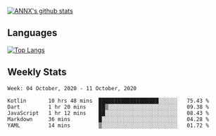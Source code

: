 [![ANNX's github stats](https://github-readme-stats.vercel.app/api?username=NXAN2901&count_private=true&show_icons=true&theme=vue)](https://github.com/NXAN2901)

## Languages
[![Top Langs](https://github-readme-stats.vercel.app/api/top-langs/?username=NXAN2901)](https://github.com/NXAN2901)

## Weekly Stats
<!--START_SECTION:waka-->
```text
Week: 04 October, 2020 - 11 October, 2020

Kotlin       10 hrs 48 mins  ███████████████████░░░░░░   75.43 % 
Dart         1 hr 20 mins    ██▒░░░░░░░░░░░░░░░░░░░░░░   09.38 % 
JavaScript   1 hr 12 mins    ██░░░░░░░░░░░░░░░░░░░░░░░   08.43 % 
Markdown     36 mins         █░░░░░░░░░░░░░░░░░░░░░░░░   04.28 % 
YAML         14 mins         ▒░░░░░░░░░░░░░░░░░░░░░░░░   01.72 % 
```
<!--END_SECTION:waka-->
